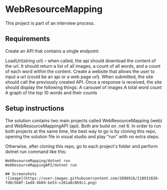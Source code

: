 # WebResourceMapping
This project is part of an interview process. 

## Requirements 
Create an API that contains a single endpoint:

LoadUrl(string url) – when called, the api should download the content of the url. It should return a list of all images, a count of all words, and a count of each word within the content.
Create a website that allows the user to input a url (could be an api or a web page url). When submitted, the site should call the previously created API. Once a response is received, the site should display the following things:
A carousel of images
A total word count
A graph of the top 10 words and their counts

## Setup instructions
The solution contains two main projects called WebResourceMapping (web) and WebResourceMappingAPI (api). Both are build on .net 6. 
In order to run both projects at the same time, the best way to go is by cloning this repo, opening the solution file in visual studio and play "run" with no extra steps.

Otherwise, after cloning this repo, go to each project's folder and perform dotnet run command like this:

```
WebResourceMapping/dotnet run
WebResourceMappingAPI/dotnet run

## Screenshots 
![image](https://user-images.githubusercontent.com/2898916/218931826-fd0c5b8f-1add-4b69-be53-c261a8c0b9c1.png)
